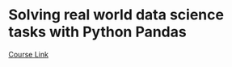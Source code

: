 # Solving real world data science tasks with Python Pandas

[Course Link](https://www.youtube.com/watch?v=eMOA1pPVUc4)
